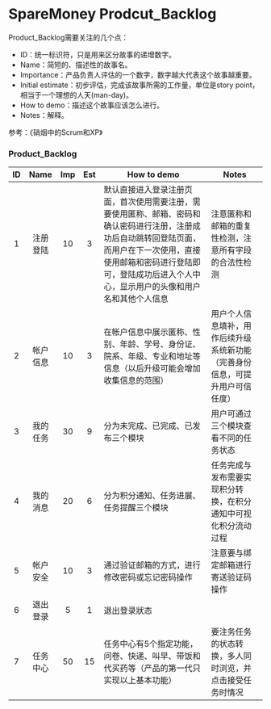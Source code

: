 
# SpareMoney Prodcut_Backlog

Product_Backlog需要关注的几个点：
- ID：统一标识符，只是用来区分故事的递增数字。
- Name：简短的、描述性的故事名。
- Importance：产品负责人评估的一个数字，数字越大代表这个故事越重要。
- Initial estimate：初步评估，完成该故事所需的工作量，单位是story point，相当于一个理想的人天(man-day)。
- How to demo：描述这个故事应该怎么进行。
- Notes：解释。

参考：《硝烟中的Scrum和XP》

### Product_Backlog

| ID | Name | Imp | Est | How to demo | Notes
| :--: | :--: | :--: | :--: | ----------- | ------------ |
| 1 | 注册登陆 | 10 | 3 | 默认直接进入登录注册页面，首次使用需要注册，需要使用匿称、邮箱、密码和确认密码进行注册，注册成功后自动跳转回登陆页面，而用户在下一次使用，直接使用邮箱和密码进行登陆即可，登陆成功后进入个人中心，显示用户的头像和用户名和其他个人信息| 注意匿称和邮箱的重复性检测，注意所有字段的合法性检测|
| 2 | 帐户信息 | 10 | 3 | 在帐户信息中展示匿称、性别、年龄、学号、身份证、院系、年级、专业和地址等信息（以后升级可能会增加收集信息的范围）| 用户个人信息填补，用作后续升级系统新功能（完善身份信息，可提升用户可信任度） |
| 3 | 我的任务 | 30 | 9 | 分为未完成、已完成、已发布三个模块| 用户可通过三个模块查看不同的任务状态 |
| 4 | 我的消息 | 20 | 6 | 分为积分通知、任务进展、任务提醒三个模块 | 任务完成与发布需要实现积分转换，在积分通知中可视化积分流动过程 |
| 5 | 帐户安全 | 10 | 3 | 通过验证邮箱的方式，进行修改密码或忘记密码操作 | 注意要与绑定邮箱进行寄送验证码操作 |
| 6 | 退出登录 | 5 | 1 | 退出登录狀态|  |
| 7 | 任务中心 | 50 | 15 | 任务中心有5个指定功能，问卷、快递、叫早、带饭和代买药等（产品的第一代只实现以上基本功能） | 要注务任务的状态转换，多人同时浏览，并点击接受任务时情况 |

